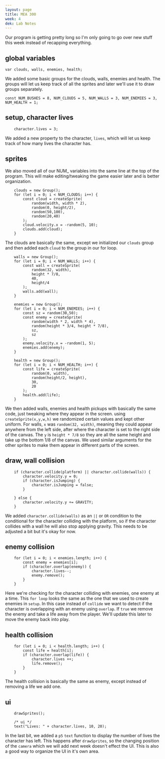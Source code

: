 ```yaml
---
layout: page
title: MEA 300
week: 4
dek: Lab Notes
---
```


Our program is getting pretty long so I'm only going to go over new stuff this week instead of recapping everything.

## global variables

```
var clouds, walls, enemies, health;
```

We added some basic groups for the clouds, walls, enemies and health.  The groups will let us keep track of all the sprites and later we'll use it to draw groups separately.

```
const NUM_BUSHES = 8, NUM_CLOUDS = 5, NUM_WALLS = 3, NUM_ENEMIES = 3, NUM_HEALTH = 1;
```

## setup, character lives

```
	character.lives = 3;
```

We added a new property to the character, `lives`, which will let us keep track of how many lives the character has.

## sprites

We also moved all of our NUM_ variables into the same line at the top of the program.  This will make editing/tweaking the game easier later and is better organization.

```
	clouds = new Group();
	for (let i = 0; i < NUM_CLOUDS; i++) {
		const cloud = createSprite(
			random(width, width * 2),
			random(0, height/2),
			random(50,100),
			random(20,40)
		);
		cloud.velocity.x = -random(5, 10);
		clouds.add(cloud);
	}
```

The clouds are basically the same, except we initialized our `clouds` group and then added each `cloud` to the group in our for loop.


```
	walls = new Group();
	for (let i = 0; i < NUM_WALLS; i++) {
		const wall = createSprite(
			random(32, width), 
			height * 7/8, 
			40, 
			height/4
		);
		walls.add(wall);
	}

	enemies = new Group();
	for (let i = 0; i < NUM_ENEMIES; i++) {
		const sz = random(30,50);
		const enemy = createSprite(
			random(width * 2, width * 4),
			random(height * 3/4, height * 7/8),
			sz,
			sz
		);
		enemy.velocity.x = -random(1, 5);
		enemies.add(enemy);
	}
	
	health = new Group();
	for (let i = 0; i < NUM_HEALTH; i++) {
		const life = createSprite(
			random(0, width),
			random(height/2, height),
			30,
			20
		);
		health.add(life);
	}
```

We then added walls, enemies and health pickups with basically the same code, just tweaking where they appear in the screen.  using `createSprite(x,y,w,h)` we randomized certain values and kept other uniform.  For walls, `x` was `random(32, width)`, meaning they could appear anywhere from the left side, after where the character is set to the right side of the canvas.  The `y` is `height * 7/8` so they are all the same height and take up the bottom 1/8 of the canvas.  We used similar arguments for the other sprites to make them appear in different parts of the screen.

## draw, wall collision

```
	if (character.collide(platform) || character.collide(walls)) {
		character.velocity.y = 0;
		if (character.isJumping) {
			character.isJumping = false;
		}
		
	} else {
		character.velocity.y += GRAVITY;
	}
```

We added `character.collide(walls)` as an `||` or `OR` condition to the conditional for the character colliding with the platform, so if the character collides with a wall he will also stop applying gravity.  This needs to be adjusted a bit but it's okay for now.

## enemy collision

```
	for (let i = 0; i < enemies.length; i++) {
		const enemy = enemies[i];
		if (character.overlap(enemy)) {
			character.lives--;
			enemy.remove();
		}
	}
```

Here we're checking for the character colliding with enemies, one enemy at a time.  This `for loop` looks the same as the one that we used to create enemies in `setup`.  In this case instead of `collide` we want to detect if the character is overlapping with an enemy using `overlap`.  If `true` we remove the enemy and take a life away from the player.  We'll update this later to move the enemy back into play.


## health collision

```
	for (let i = 0; i < health.length; i++) {
		const life = health[i];
		if (character.overlap(life)) {
			character.lives ++;
			life.remove(); 
		}
	}
```

The health collision is basically the same as enemy, except instead of removing a life we add one.

## ui

```
	drawSprites();
	
	/* ui */
	text("Lives: " + character.lives, 10, 20);
```

In the last bit, we added a `p5` `text` function to display the number of lives the character has left.  This happens after `drawSprites`, so the changing position of the `camera` which we will add next week doesn't effect the UI.  This is also a good way to organize the UI in it's own area.